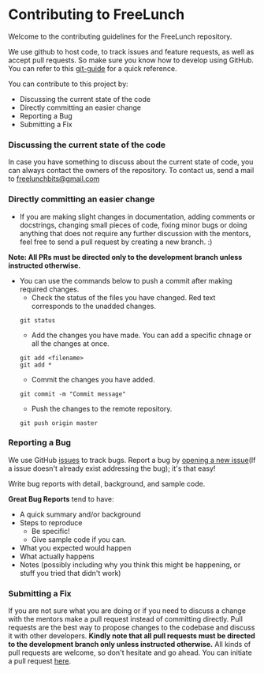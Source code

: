 # Contributing to FreeLunch 
Welcome to the contributing guidelines for the FreeLunch repository.

We use github to host code, to track issues and feature requests, as well as accept pull requests. So make sure you know how to develop using GitHub. You can refer to this [git-guide](http://rogerdudler.github.io/git-guide/) for a quick reference.

You can contribute to this project by:

- Discussing the current state of the code
- Directly committing an easier change
- Reporting a Bug
- Submitting a Fix

 ### Discussing the current state of the code

In case you have something to discuss about the current state of code, you can always contact the owners of the repository.
To contact us, send a mail to <freelunchbits@gmail.com>

 ### Directly committing an easier change
- If you are making slight changes in documentation, adding comments or docstrings, changing small pieces of code, fixing minor bugs or doing anything that does not require any further discussion with the mentors, feel free to send a pull request by creating a new branch. :)

**Note: All PRs must be directed only to the development branch unless instructed otherwise.**
 - You can use the commands below to push a commit after making required changes.
    - Check the status of the files you have changed. Red text corresponds to the unadded changes.
    ```
    git status
    ```
    - Add the changes you have made. You can add a specific chnage or all the changes at once.
    ```
    git add <filename>
    git add *
    ```
    - Commit the changes you have added.  
    ```
    git commit -m "Commit message"
    ```
    - Push the changes to the remote repository.
    ```
    git push origin master
    ```

 ### Reporting a Bug
We use GitHub [issues](https://github.com/BITS-Periodical-Society/freelunch/issues) to track bugs.  Report a bug by [opening a new issue](https://github.com/BITS-Periodical-Society/freelunch/issues/new)(If a issue doesn't already exist addressing the bug); it's that easy!

 Write bug reports with detail, background, and sample code.

 **Great Bug Reports** tend to have:

 - A quick summary and/or background
- Steps to reproduce
  - Be specific!
  - Give sample code if you can.
- What you expected would happen
- What actually happens
- Notes (possibly including why you think this might be happening, or stuff you tried that didn't work)

 ### Submitting a Fix
If you are not sure what you are doing or if you need to discuss a change with the mentors make a pull request instead of committing directly.
Pull requests are the best way to propose changes to the codebase and discuss it with other developers.
**Kindly note that all pull requests must be directed to the development branch only unless instructed otherwise.**
All kinds of pull requests are welcome, so don't hesitate and go ahead. You can initiate a pull request [here](https://github.com/BITS-Periodical-Society/freelunch/pulls).
